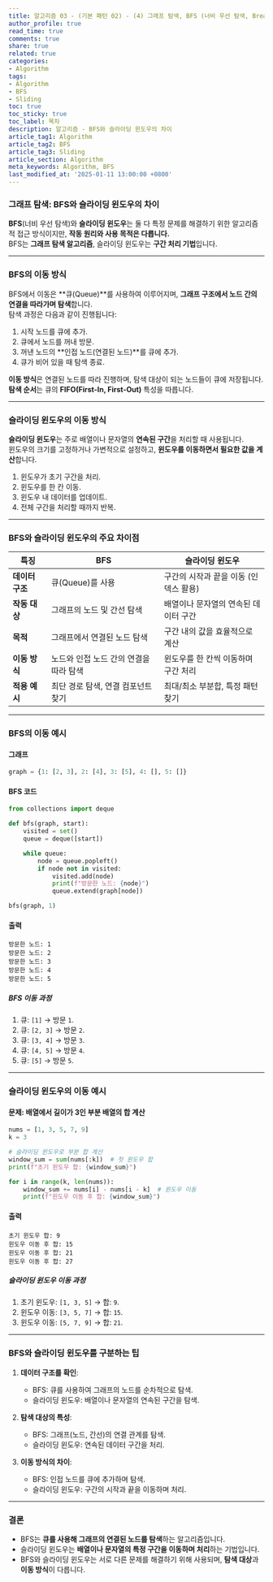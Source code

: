 ```yaml
---
title: 알고리즘 03 - (기본 패턴 02) - (4) 그래프 탐색, BFS (너비 우선 탐색, Breadth-First Search) - BFS와 슬라이딩 윈도우의 차이
author_profile: true
read_time: true
comments: true
share: true
related: true
categories:
- Algorithm
tags:
- Algorithm
- BFS
- Sliding
toc: true
toc_sticky: true
toc_label: 목차
description: 알고리즘 - BFS와 슬라이딩 윈도우의 차이
article_tag1: Algorithm
article_tag2: BFS
article_tag3: Sliding
article_section: Algorithm
meta_keywords: Algorithm, BFS
last_modified_at: '2025-01-11 13:00:00 +0800'
---
```



### **그래프 탐색: BFS와 슬라이딩 윈도우의 차이**

**BFS**(너비 우선 탐색)와 **슬라이딩 윈도우**는 둘 다 특정 문제를 해결하기 위한 알고리즘적 접근 방식이지만, **작동 원리와 사용 목적은 다릅니다.**  
BFS는 **그래프 탐색 알고리즘**, 슬라이딩 윈도우는 **구간 처리 기법**입니다.

---

### **BFS의 이동 방식**

BFS에서 이동은 **큐(Queue)**를 사용하여 이루어지며, **그래프 구조에서 노드 간의 연결을 따라가며 탐색**합니다.  
탐색 과정은 다음과 같이 진행됩니다:
1. 시작 노드를 큐에 추가.
2. 큐에서 노드를 꺼내 방문.
3. 꺼낸 노드의 **인접 노드(연결된 노드)**를 큐에 추가.
4. 큐가 비어 있을 때 탐색 종료.

**이동 방식**은 연결된 노드를 따라 진행하며, 탐색 대상이 되는 노드들이 큐에 저장됩니다.  
**탐색 순서**는 큐의 **FIFO(First-In, First-Out)** 특성을 따릅니다.

---

### **슬라이딩 윈도우의 이동 방식**

**슬라이딩 윈도우**는 주로 배열이나 문자열의 **연속된 구간**을 처리할 때 사용됩니다.  
윈도우의 크기를 고정하거나 가변적으로 설정하고, **윈도우를 이동하면서 필요한 값을 계산**합니다.

1. 윈도우가 초기 구간을 처리.
2. 윈도우를 한 칸 이동.
3. 윈도우 내 데이터를 업데이트.
4. 전체 구간을 처리할 때까지 반복.

---

### **BFS와 슬라이딩 윈도우의 주요 차이점**

| **특징**                    | **BFS**                                   | **슬라이딩 윈도우**                        |
|-----------------------------|-------------------------------------------|--------------------------------------------|
| **데이터 구조**              | 큐(Queue)를 사용                          | 구간의 시작과 끝을 이동 (인덱스 활용)       |
| **작동 대상**               | 그래프의 노드 및 간선 탐색                | 배열이나 문자열의 연속된 데이터 구간       |
| **목적**                    | 그래프에서 연결된 노드 탐색               | 구간 내의 값을 효율적으로 계산             |
| **이동 방식**               | 노드와 인접 노드 간의 연결을 따라 탐색    | 윈도우를 한 칸씩 이동하며 구간 처리        |
| **적용 예시**               | 최단 경로 탐색, 연결 컴포넌트 찾기        | 최대/최소 부분합, 특정 패턴 찾기           |

---

### **BFS의 이동 예시**

#### **그래프**
```python
graph = {1: [2, 3], 2: [4], 3: [5], 4: [], 5: []}
```

#### **BFS 코드**
```python
from collections import deque

def bfs(graph, start):
    visited = set()
    queue = deque([start])

    while queue:
        node = queue.popleft()
        if node not in visited:
            visited.add(node)
            print(f"방문한 노드: {node}")
            queue.extend(graph[node])

bfs(graph, 1)
```

#### **출력**
```
방문한 노드: 1
방문한 노드: 2
방문한 노드: 3
방문한 노드: 4
방문한 노드: 5
```

##### **BFS 이동 과정**
1. 큐: `[1]` → 방문 `1`.
2. 큐: `[2, 3]` → 방문 `2`.
3. 큐: `[3, 4]` → 방문 `3`.
4. 큐: `[4, 5]` → 방문 `4`.
5. 큐: `[5]` → 방문 `5`.

---

### **슬라이딩 윈도우의 이동 예시**

#### **문제: 배열에서 길이가 3인 부분 배열의 합 계산**

```python
nums = [1, 3, 5, 7, 9]
k = 3

# 슬라이딩 윈도우로 부분 합 계산
window_sum = sum(nums[:k])  # 첫 윈도우 합
print(f"초기 윈도우 합: {window_sum}")

for i in range(k, len(nums)):
    window_sum += nums[i] - nums[i - k]  # 윈도우 이동
    print(f"윈도우 이동 후 합: {window_sum}")
```

#### **출력**
```
초기 윈도우 합: 9
윈도우 이동 후 합: 15
윈도우 이동 후 합: 21
윈도우 이동 후 합: 27
```

##### **슬라이딩 윈도우 이동 과정**
1. 초기 윈도우: `[1, 3, 5]` → 합: `9`.
2. 윈도우 이동: `[3, 5, 7]` → 합: `15`.
3. 윈도우 이동: `[5, 7, 9]` → 합: `21`.

---

### **BFS와 슬라이딩 윈도우를 구분하는 팁**

1. **데이터 구조를 확인**:
   - BFS: 큐를 사용하여 그래프의 노드를 순차적으로 탐색.
   - 슬라이딩 윈도우: 배열이나 문자열의 연속된 구간을 탐색.

2. **탐색 대상의 특성**:
   - BFS: 그래프(노드, 간선)의 연결 관계를 탐색.
   - 슬라이딩 윈도우: 연속된 데이터 구간을 처리.

3. **이동 방식의 차이**:
   - BFS: 인접 노드를 큐에 추가하며 탐색.
   - 슬라이딩 윈도우: 구간의 시작과 끝을 이동하며 처리.

---

### **결론**
- BFS는 **큐를 사용해 그래프의 연결된 노드를 탐색**하는 알고리즘입니다.
- 슬라이딩 윈도우는 **배열이나 문자열의 특정 구간을 이동하며 처리**하는 기법입니다.
- BFS와 슬라이딩 윈도우는 서로 다른 문제를 해결하기 위해 사용되며, **탐색 대상**과 **이동 방식**이 다릅니다.
